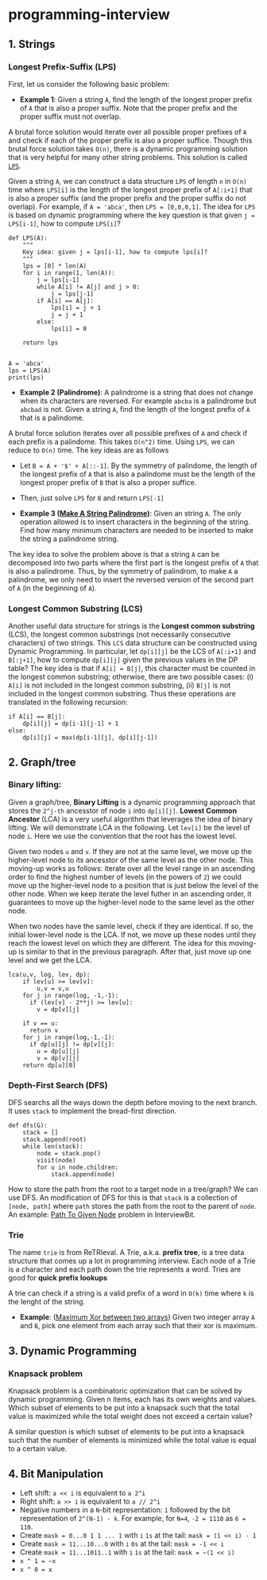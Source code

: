 # programming-interview

## 1. Strings 

### Longest Prefix-Suffix (LPS)
First, let us consider the following basic problem: 

* **Example 1**: Given a string `A`, find the length of the longest proper prefix of `A` that is also a proper suffix. Note that the proper prefix and the proper suffix must not overlap. 

A brutal force solution would iterate over all possible proper prefixes of `A` and check if each of the proper prefix is also a proper suffice. Though this brutal force solution takes `O(n)`, there is a dynamic programming solution that is very helpful for many other string problems. This solution is called [`LPS`](https://www.youtube.com/watch?v=tWDUjkMv6Lc). 

Given a string `A`, we can construct a data structure `LPS` of length `n` in `O(n)` time where `LPS[i]` is the length of the longest proper prefix of `A[:i+1]` that is also a proper suffix (and the proper prefix and the proper suffix do not overlap). For example, if `A = 'abca'`, then `LPS = [0,0,0,1]`. 
The idea for `LPS` is based on dynamic programming where the key question is that given `j = LPS[i-1]`, how to compute `LPS[i]`? 

```
def LPS(A): 
    """    
    Key idea: given j = lps[i-1], how to compute lps[i]? 
    """
    lps = [0] * len(A) 
    for i in range(1, len(A)): 
        j = lps[i-1]
        while A[i] != A[j] and j > 0:
            j = lps[j-1] 
        if A[i] == A[j]: 
            lps[i] = j + 1 
            j = j + 1 
        else: 
            lps[i] = 0

    return lps 


A = 'abca'
lps = LPS(A) 
print(lps)
```

* **Example 2 (Palindrome)**: A palindrome is a string that does not change when its characters are reversed. For example `abcba` is a palindrome but `abcbad` is not. Given a string `A`, find the length of the longest prefix of `A` that is a palindome. 

A brutal force solution iterates over all possible prefixes of `A` and check if each prefix is a palindome. This takes `O(n^2)` time. Using `LPS`, we can reduce to `O(n)` time. The key ideas are as follows

  *  Let `B = A + '$' + A[::-1]`. By the symmetry of palindome, the length of the longest prefix of `A` that is also a palindome must be the length of the longest proper prefix of `B` that is also a proper suffice. 
  *  Then, just solve `LPS` for `B` and return `LPS[-1]`

* **Example 3 ([Make A String Palindrome](https://www.interviewbit.com/problems/minimum-characters-required-to-make-a-string-palindromic/))**: Given an string `A`. The only operation allowed is to insert characters in the beginning of the string. Find how many minimum characters are needed to be inserted to make the string a palindrome string.

The key idea to solve the problem above is that a string `A` can be decomposed into two parts where the first part is the longest prefix of `A` that is also a palindrome. Thus, by the symmetry of palindrom, to make `A` a palindrome, we only need to insert the reversed version of the second part of `A` (in the beginning of `A`). 

### Longest Common Substring (LCS)
Another useful data structure for strings is the **Longest common substring** (LCS), the longest common substrings (not necessarily consecutive characters) of two strings. This `LCS` data structure can be constructed using Dynamic Programming. In particular, let `dp[i][j]` be the LCS of `A[:i+1]` and `B[:j+1]`, how to compute `dp[i][j]` given the previous values in the DP table? The key idea is that if `A[i] = B[j]`, this character must be counted in the longest common substring; otherwise, there are two possible cases: (i) `A[i]` is not included in the longest common substring, (ii) `B[j]` is not included in the longest common substring. Thus these operations are translated in the following recursion:
```
if A[i] == B[j]:
    dp[i][j] = dp[i-1][j-1] + 1 
else:
    dp[i][j] = max(dp[i-1][j], dp[i][j-1])
```

## 2. Graph/tree 

### Binary lifting: 
Given a graph/tree, **Binary Lifting** is a dynamic programming approach that stores the `2^j-th` ancesstor of node `i` into `dp[i][j]`.
**Lowest Common Ancestor** (LCA) is a very useful algorithm that leverages the idea of binary lifting. We will demonstrate LCA in the following. 
Let `lev[i]` be the level of node `i`. Here we use the convention that the root has the lowest level.

Given two nodes `u` and `v`. If they are not at the same level, we move up the higher-level node to its ancesstor of the same level as the other node. 
This moving-up works as follows: iterate over all the level range in an ascending order to find the highest number of levels (in the powers of `2`) we could move up the higher-level node to a position that is just below the level of the other node. When we keep iterate the level futher in an ascending order, it guarantees to move up the higher-level node to the same level as the other node. 

When two nodes have the samle level, check if they are identical. If so, the initial lower-level node is the LCA. If not, we move up these nodes until 
they reach the lowest level on which they are different. The idea for this moving-up is similar to that in the previous paragraph. After that, just move up one level and we get the LCA. 

```
lca(u,v, log, lev, dp):
    if lev[u] >= lev[v]:
        u,v = v,u
    for j in range(log, -1,-1):
      if (lev[v] - 2**j) >= lev[u]: 
        v = dp[v][j]

    if v == u:
      return v
    for j in range(log,-1,-1):
      if dp[u][j] != dp[v][j]:
        u = dp[u][j] 
        v = dp[v][j] 
    return dp[u][0]
```
### Depth-First Search (DFS)  

DFS searchs all the ways down the depth before moving to the next branch. It uses `stack` to implement the bread-first direction. 
```
def dfs(G): 
    stack = []
    stack.append(root) 
    while len(stack):
        node = stack.pop() 
        visit(node) 
        for u in node.children:
            stack.append(node) 
```

How to store the path from the root to a target node in a tree/graph? We can use DFS. An modification of DFS for this is that 
`stack` is a collection of `[node, path]` where `path` stores the path from the root to the parent of `node`. An example: [Path To Given Node](https://www.interviewbit.com/old/problems/path-to-given-node/) problem in InterviewBit. 

### Trie 
The name `trie` is from ReTRIeval. A Trie, a.k.a. **prefix tree**, is a tree data structure that comes up a lot in programming interview. Each node of a Trie is a character and each path down the trie represents a word. Tries are good for **quick prefix lookups**

A trie can check if a string is a valid prefix of a word in `O(k)` time where `k` is the lenght of the string.

* **Example**: ([Maximum Xor between two arrays](https://www.interviewbit.com/old/problems/xor-between-two-arrays/)) Given two integer array `A` and `B`, pick one element from each array such that their xor is maximum.

## 3. Dynamic Programming 

### Knapsack problem

Knapsack problem is a combinatoric optimization that can be solved by dynamic programming. 
Given n items, each has its own weights and values. Which subset of elements to be put into a knapsack such that the total value is maximized while the total weight does not exceed a certain value? 

A similar question is which subset of elements to be put into a knapsack such that the number of elements is minimized while the total value is equal to a certain value. 

## 4. Bit Manipulation 

* Left shift: `a << i` is equivalent to `a 2^i` 
* Right shift: `a >> i` is equivalent to `a // 2^i` 
* Negative numbers in a `N`-bit representation: `1` followed by the bit representation of `2^(N-1) - k`. For example, for `N=4`, `-2 = 1110` as `6 = 110`. 
* Create `mask = 0...0 1 1 ... 1` with `i` `1s` at the tail: `mask = (1 << i) - 1`
* Create `mask = 11...10...0` with `i` `0s` at the tail: `mask = -1 << i` 
* Create `mask = 11...1011..1` with `i` `1s` at the tail: `mask = ~(1 << i)`
* `x ^ 1 = ~x`
* `x ^ 0 = x` 
